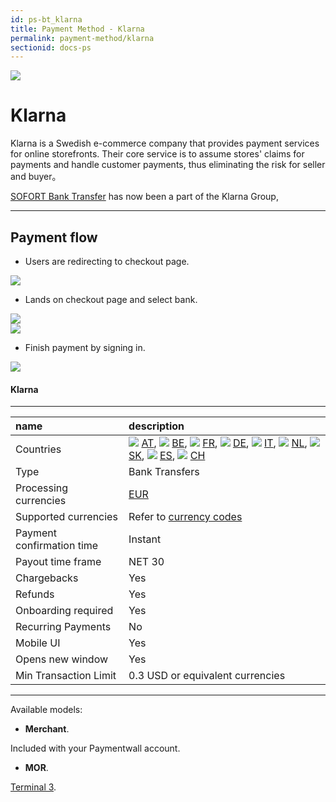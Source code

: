 ```yaml
---
id: ps-bt_klarna
title: Payment Method - Klarna
permalink: payment-method/klarna
sectionid: docs-ps
---
```


<div class="docs-ps-header">
    <div class="docs-ps-logo">
        <img src="https://api.paymentwall.com/images/ps_logos/pm_sofortbanktransfer.png">
    </div>
    <h1>Klarna</h1>
</div>

<div class="docs-ps-body" markdown="1">

<div class="docs-ps-instructions" markdown="1">

Klarna is a Swedish e-commerce company that provides payment services for online storefronts. Their core service is to assume stores' claims for payments and handle customer payments, thus eliminating the risk for seller and buyer。

[SOFORT Bank Transfer](https://www.sofort.com/eng-INT/buyer/sb/overview/) has now been a part of the Klarna Group,

*** 

## Payment flow

* Users are redirecting to checkout page.

<div class="docs-img docs-medium-img">
    <img src="/textures/pic/payment-system/bank-transfer/klarna/klarna_1.png">
</div>

* Lands on checkout page and select bank.

<div class="docs-img">
    <img src="/textures/pic/payment-system/bank-transfer/klarna/klarna_2.png">
</div>
<div class="docs-img">
    <img src="/textures/pic/payment-system/bank-transfer/klarna/klarna_3.png">
</div>

* Finish payment by signing in.

<div class="docs-img">
    <img src="/textures/pic/payment-system/bank-transfer/klarna/klarna_4.png">
</div>

</div>

<div class="docs-ps-attributes" markdown="1">
<div class="docs-ps-attributes-body" markdown="1">

#### Klarna

***

|name|description|
|:--|:--|
|Countries| <img class="flags" src="/textures/pic/flags/europe/austria.png"> [AT](https://en.wikipedia.org/wiki/Austria), <img class="flags" src="/textures/pic/flags/europe/belgium.png"> [BE](https://en.wikipedia.org/wiki/Belgium), <img class="flags" src="/textures/pic/flags/europe/france.png"> [FR](https://en.wikipedia.org/wiki/France), <img class="flags" src="/textures/pic/flags/europe/germany.png"> [DE](https://en.wikipedia.org/wiki/Germany), <img class="flags" src="/textures/pic/flags/europe/italy.png"> [IT](https://en.wikipedia.org/wiki/italy), <img class="flags" src="/textures/pic/flags/europe/netherlands.png"> [NL](https://en.wikipedia.org/wiki/Netherlands), <img class="flags" src="/textures/pic/flags/europe/slovakia.png"> [SK](https://en.wikipedia.org/wiki/Slovakia), <img class="flags" src="/textures/pic/flags/europe/spain.png"> [ES](https://en.wikipedia.org/wiki/Spain), <img class="flags" src="/textures/pic/flags/europe/switzerland.png"> [CH](https://en.wikipedia.org/wiki/Switzerland) |
|Type|Bank Transfers|
|Processing currencies|[EUR](https://en.wikipedia.org/wiki/Euro)|
|Supported currencies| Refer to [currency codes](/reference/currencies)|
|Payment confirmation time|Instant|
|Payout time frame| NET 30|
|Chargebacks|Yes|
|Refunds|Yes|
|Onboarding required|Yes|
|Recurring Payments|No|
|Mobile UI|Yes|
|Opens new window|Yes|
|Min Transaction Limit|0.3 USD or equivalent currencies|

***

Available models:

* **Merchant**. 

Included with your Paymentwall account.

* **MOR**. 

[Terminal 3](https://www.terminal3.com/).

</div>
</div>

</div>